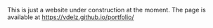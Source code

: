 This is just a website under construction at the moment.
The page is available at https://vdelz.github.io/portfolio/
